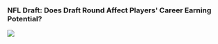 ### NFL Draft: Does Draft Round Affect Players' Career Earning Potential?

<div class="featured">
<a href="{{ page.url }}">
<img src="{{site.url}}/images/Top-400-by-earnings-and-round.jpg" />
</a>
</div>

